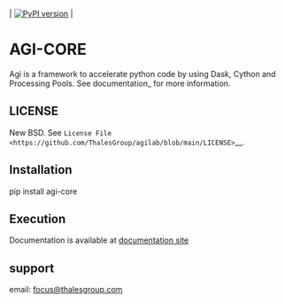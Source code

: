 | [![PyPI version](https://img.shields.io/pypi/v/agi-core.svg)](https://pypi.org/project/agi-core) |


AGI-CORE
=========

Agi is a framework to accelerate python code by using Dask, Cython and Processing Pools. See
documentation_ for more information.


LICENSE
-------

New BSD. See `License File <https://github.com/ThalesGroup/agilab/blob/main/LICENSE>`__.


Installation
-------
pip install agi-core


Execution
---------
Documentation is available at [documentation site](https://thalesgroup.github.io/agilab)


support
-------
email: focus@thalesgroup.com